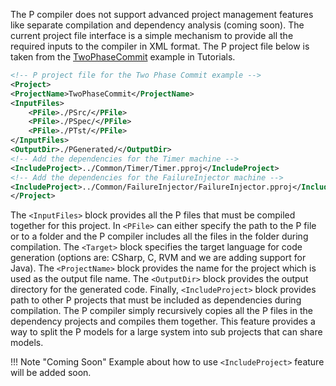 The P compiler does not support advanced project management features like separate compilation and dependency analysis (coming soon).
The current project file interface is a simple mechanism to provide all the required inputs to the compiler in XML format.
The P project file below is taken from the [TwoPhaseCommit]([../tutorial/clientserver.md](https://github.com/p-org/P/blob/master/Tutorial/2_TwoPhaseCommit/TwoPhaseCommit.pproj)) example in Tutorials.

``` xml
<!-- P project file for the Two Phase Commit example -->
<Project>
<ProjectName>TwoPhaseCommit</ProjectName>
<InputFiles>
	<PFile>./PSrc/</PFile>
	<PFile>./PSpec/</PFile>
	<PFile>./PTst/</PFile>
</InputFiles>
<OutputDir>./PGenerated/</OutputDir>
<!-- Add the dependencies for the Timer machine -->
<IncludeProject>../Common/Timer/Timer.pproj</IncludeProject>
<!-- Add the dependencies for the FailureInjector machine -->
<IncludeProject>../Common/FailureInjector/FailureInjector.pproj</IncludeProject>
</Project>
```
The `<InputFiles>` block provides all the P files that must be compiled together for this project.
In `<PFile>` can either specify the path to the P file or to a folder and the P compiler includes all the files in the folder during compilation.
The `<Target>` block specifies the target language for code generation (options are: CSharp, C, RVM and we are adding support for Java).
The `<ProjectName>` block provides the name for the project which is used as the output file name.
The `<OutputDir>` block provides the output directory for the generated code.
Finally, `<IncludeProject>` block provides path to other P projects that must be included as dependencies during compilation.
The P compiler simply recursively copies all the P files in the dependency projects and compiles them together.
This feature provides a way to split the P models for a large system into sub projects that can share models.

!!! Note "Coming Soon"
    Example about how to use `<IncludeProject>` feature will be added soon.
